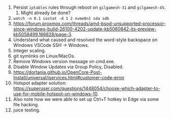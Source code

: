 1. Persist `iptables` rules through reboot on `gilgamesh-31` and `gilgamesh-45`.
	1. Might already be done?
2. `watch -n 0.1 iostat -d 1 2 nvme0n1 sda sdb`
3. <https://forum.proxmox.com/threads/amd-bsod-unsupported-processor-since-windows-build-26100-4202-update-kb5060842-its-preview-kb5058499.166828/page-3>.
4. Understand what caused and resolved the word-style backspace on Windows VSCode SSH -> Windows.
5. Integer scaling.
6. git symlinks on Linux/MacOs.
7. Remove Windows version message on cmd.exe.
8. Disable Window Updates via Group Policy, Disabled.
9.  <https://dortania.github.io/OpenCore-Post-Install/universal/iservices.html#customer-code-error>
10. Hotspot adapter solution: <https://superuser.com/questions/1448054/choose-which-adapter-to-use-for-mobile-hotspot-on-windows-10>.
11. Also note how we were able to set up Ctrl+T hotkey in Edge via some file hacking.
12. juice testing.
